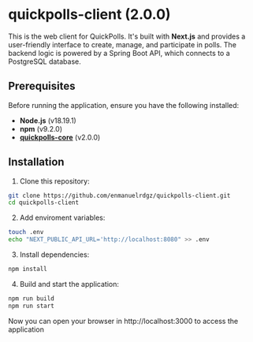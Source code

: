 # quickpolls-client (2.0.0)

This is the web client for QuickPolls. It's built with **Next.js** and provides a user-friendly interface to create, manage, and participate in polls. The backend logic is powered by a Spring Boot API, which connects to a PostgreSQL database.

## Prerequisites

Before running the application, ensure you have the following installed:

- **Node.js** (v18.19.1)
- **npm** (v9.2.0)
- [**quickpolls-core**](https://github.com/enmanuelrdgz/quickpolls-core) (v2.0.0)

## Installation

1. Clone this repository:

  ```bash
  git clone https://github.com/enmanuelrdgz/quickpolls-client.git
  cd quickpolls-client
  ```

2. Add enviroment variables:

  ```bash
  touch .env
  echo "NEXT_PUBLIC_API_URL='http://localhost:8080" >> .env
  ```

3. Install dependencies:

  ```bash
  npm install
  ```

4. Build and start the application:

  ```bash
  npm run build
  npm run start
  ```

Now you can open your browser in http://localhost:3000 to access the application